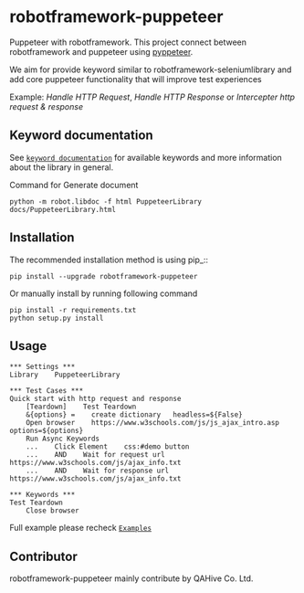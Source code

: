 # robotframework-puppeteer
Puppeteer with robotframework. This project connect between robotframework and puppeteer using [pyppeteer](https://github.com/pyppeteer/pyppeteer).

We aim for provide keyword similar to robotframework-seleniumlibrary and add core puppeteer functionality that will improve test experiences

Example: _Handle HTTP Request_, _Handle HTTP Response_ or _Intercepter http request & response_

Keyword documentation
---------------------
See [`keyword documentation`](https://qahive.github.io/robotframework-puppeteer/PuppeteerLibrary.html) for available keywords and more information about the library in general.


Command for Generate document

    python -m robot.libdoc -f html PuppeteerLibrary docs/PuppeteerLibrary.html


Installation
------------
The recommended installation method is using pip_::

    pip install --upgrade robotframework-puppeteer
    
Or manually install by running following command
    
    pip install -r requirements.txt
    python setup.py install


Usage
------------

    *** Settings ***
    Library    PuppeteerLibrary

    *** Test Cases ***
    Quick start with http request and response
        [Teardown]    Test Teardown
        &{options} =    create dictionary   headless=${False}
        Open browser    https://www.w3schools.com/js/js_ajax_intro.asp   options=${options}
        Run Async Keywords
        ...    Click Element    css:#demo button
        ...    AND    Wait for request url     https://www.w3schools.com/js/ajax_info.txt
        ...    AND    Wait for response url    https://www.w3schools.com/js/ajax_info.txt

    *** Keywords ***
    Test Teardown
        Close browser
        
Full example please recheck [`Examples`](https://github.com/qahive/robotframework-puppeteer/tree/master/Examples)


Contributor
------------
robotframework-puppeteer mainly contribute by QAHive Co. Ltd.

